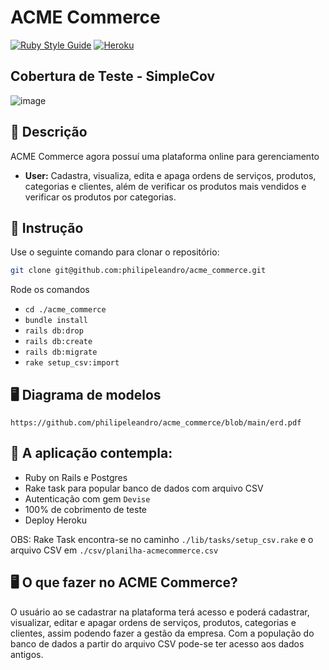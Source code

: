 # ACME Commerce
[![Ruby Style Guide](https://img.shields.io/badge/code_style-rubocop-brightgreen.svg)](https://github.com/rubocop/rubocop)
[![Heroku](https://heroku-badge.herokuapp.com/?app=heroku-badge)](https://polar-earth-21571.herokuapp.com)

## Cobertura de Teste - SimpleCov
![image](https://user-images.githubusercontent.com/92264330/174062809-0b466bc4-0e2d-422b-b656-3a99c6717c94.png)

## 📖 Descrição
ACME Commerce agora possuí uma plataforma online para gerenciamento

- **User:** Cadastra, visualiza, edita e apaga ordens de serviços, produtos, categorias e clientes, além de verificar os produtos mais vendidos e verificar os produtos por categorias.

## 🚀 Instrução
Use o seguinte comando para clonar o repositório:
```sh
git clone git@github.com:philipeleandro/acme_commerce.git
```
Rode os comandos 
 - `cd ./acme_commerce`
 - `bundle install`
 - `rails db:drop`
 - `rails db:create`
 - `rails db:migrate`
 - `rake setup_csv:import`
 
## 🖥️ Diagrama de modelos
`https://github.com/philipeleandro/acme_commerce/blob/main/erd.pdf`

## 🚀 A aplicação contempla:
 - Ruby on Rails e Postgres
 - Rake task para popular banco de dados com arquivo CSV 
 - Autenticação com gem `Devise`
 - 100% de cobrimento de teste
 - Deploy Heroku

  OBS: Rake Task encontra-se no caminho `./lib/tasks/setup_csv.rake` e o arquivo CSV em `./csv/planilha-acmecommerce.csv`

## 🖥️ O que fazer no ACME Commerce?

O usuário ao se cadastrar na plataforma terá acesso e poderá cadastrar, visualizar, editar e apagar ordens de serviços, produtos, categorias e clientes, assim podendo fazer a gestão da empresa. Com a população do banco de dados a partir do arquivo CSV pode-se ter acesso aos dados antigos.

